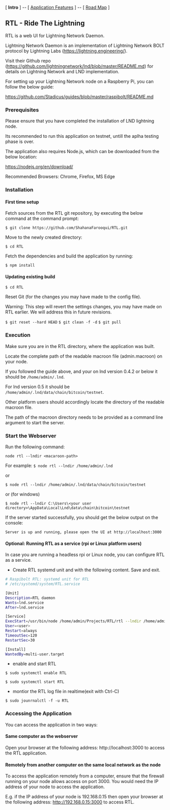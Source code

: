 [ **Intro** ] -- [ [Application Features](Application_features.md) ] -- [ [Road Map](Roadmap.md) ]

## RTL - Ride The Lightning

RTL is a web UI for Lightning Network Daemon.

Lightning Network Daemon is an implementation of Lightning Network BOLT protocol by Lightning Labs (https://lightning.engineering/).

Visit their Github repo (https://github.com/lightningnetwork/lnd/blob/master/README.md) for details on Lightning Network and LND implementation.

For setting up your Lightning Network node on a Raspberry Pi, you can follow the below guide:

https://github.com/Stadicus/guides/blob/master/raspibolt/README.md

### Prerequisites
Please ensure that you have completed the installation of LND lightning node.

Its recommended to run this application on testnet, untill the aplha testing phase is over.

The application also requires Node.js, which can be downloaded from the below location:

https://nodejs.org/en/download/

Recommended Browsers: Chrome, Firefox, MS Edge

### Installation

#### First time setup
Fetch sources from the RTL git repository, by executing the below command at the command prompt:

`$ git clone https://github.com/ShahanaFarooqui/RTL.git`

Move to the newly created directory:

`$ cd RTL`

Fetch the dependencies and build the application by running:

`$ npm install`

#### Updating existing build
`$ cd RTL`

Reset Git (for the changes you may have made to the config file).

Warning: This step will revert the settings changes, you may have made on RTL earlier. We will address this in future revisions.

`$ git reset --hard HEAD`
`$ git clean -f -d`
`$ git pull`

### Execution
Make sure you are in the RTL directory, where the application was built.

Locate the complete path of the readable macroon file (admin.macroon) on your node.

If you followed the guide above, and your on lnd version 0.4.2 or below it should be `/home/admin/.lnd`.

For lnd version 0.5 it should be `/home/admin/.lnd/data/chain/bitcoin/testnet`.

Other platform users should accordingly locate the directory of the readable macroon file.

The path of the macroon directory needs to be provided as a command line argument to start the server.

### Start the Webserver
Run the following command:

`node rtl --lndir <macaroon-path>` 

For example:
`$ node rtl --lndir /home/admin/.lnd`

or

`$ node rtl --lndir /home/admin/.lnd/data/chain/bitcoin/testnet`

or (for windows)

`$ node rtl --lndir C:\Users\<your user directory>\AppData\Local\Lnd\data\chain\bitcoin\testnet`

If the server started successfully, you should get the below output on the console:

`Server is up and running, please open the UI at http://localhost:3000`

#### Optional: Running RTL as a service (rpi or Linux platform users)
In case you are running a headless rpi or Linux node, you can configure RTL as a service.

* Create RTL systemd unit and with the following content. Save and exit.
```bash
# Raspibolt RTL: systemd unit for RTL
# /etc/systemd/system/RTL.service

[Unit]
Description=RTL daemon
Wants=lnd.service
After=lnd.service

[Service]
ExecStart=/usr/bin/node /home/admin/Projects/RTL/rtl --lndir /home/admin/.lnd/data/chain/bitcoin/testnet/
User=<user>
Restart=always
TimeoutSec=120
RestartSec=30

[Install]
WantedBy=multi-user.target
```

* enable and start RTL

`$ sudo systemctl enable RTL`

`$ sudo systemctl start RTL`

* montior the RTL log file in realtime(exit with Ctrl-C)

`$ sudo jounrnalctl -f -u RTL`

### Accessing the Application

You can access the application in two ways:
#### Same computer as the webserver
Open your browser at the following address: http://localhost:3000 to access the RTL application.

#### Remotely from another computer on the same local network as the node
To access the application remotely from a computer, ensure that the firewall running on your node allows access on port 3000.
You would need the IP address of your node to access the application.

E.g. if the IP address of your node is 192.168.0.15 then open your browser at the following address: http://192.168.0.15:3000 to access RTL.
